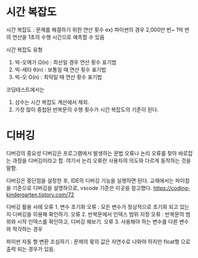 # 시간 복잡도

시간 복잡도
: 문제를 해결하기 위한 연산 횟수
ex) 파이썬의 경우 2,000만 번~ 1억 번의 연산을 1초의 수행 시간으로 예측할 수 있음

시간 복잡도 유형
 1) 빅-오메가 Ω(n) : 최선일 경우 연산 횟수 표기법
 2) 빅-세타 θ(n) : 보통일 때 연산 횟수 표기법
 3) 빅-오 O(n) : 최악일 때 연산 횟수 표기법

코딩테스트에서는
 1) 상수는 시간 복잡도 계산에서 제외.
 2) 가장 많이 중첩된 반복문의 수행 횟수가 시간 복잡도의 기준이 된다.

# 디버깅

 디버깅의 중요성
디버깅은 프로그램에서 발생하는 문법 오류나 논리 오류를 찾아 바로잡는 과정을 디버깅이라고 함.
여기서 논리 오류란 사용자의 의도와 다르게 동작하는 것을 말함.

디버깅은 중단점을 설정한 후, IDE의 디버깅 기능을 실행하면 된다.
교재에서는 파이참을 기준으로 디버깅을 설명하므로,
vscode 기준은 이곳을 참고했다.
https://coding-kindergarten.tistory.com/72

디버깅 활용 사례
오류 1. 변수 초기화 오류
: 모든 변수가 정상적으로 초기화 되고 있는지 디버깅을 이용해 확인하기.
오류 2. 반복문에서 인덱스 범위 지정 오류
: 반복문의 범위와 시작 인덱스를 확인하고, 디버깅 해보기.
오류 3. 사용해야 하는 변수를 다른 변수와 착각하는 경우

파이썬 자동 형 변환 조심하기
: 문제의 몫의 값은 자연수로 나와야 하지만 float형 으로 출력 되는 경우가 있음.